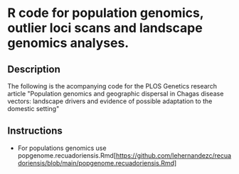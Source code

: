 
 # R code for population genomics, outlier loci scans and landscape genomics analyses.
 
 ## Description
 
 The following is the acompanying code for the PLOS Genetics research article "Population genomics and geographic dispersal in Chagas disease vectors: landscape drivers and evidence of possible adaptation to the domestic setting"
 
 ## Instructions
 
  - For populations genomics use popgenome.recuadoriensis.Rmd[https://github.com/lehernandezc/recuadoriensis/blob/main/popgenome.recuadoriensis.Rmd]
